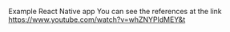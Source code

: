 Example React Native app 
You can see the references at the link https://www.youtube.com/watch?v=whZNYPldMEY&t